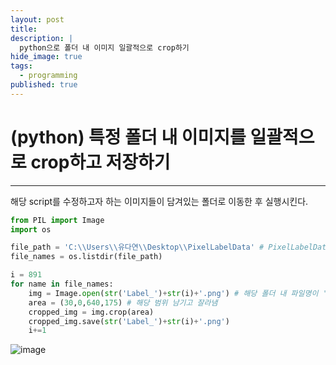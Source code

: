 ```yaml
---
layout: post
title: 
description: |
  python으로 폴더 내 이미지 일괄적으로 crop하기
hide_image: true
tags:
  - programming
published: true
---
```


# (python) 특정 폴더 내 이미지를 일괄적으로 crop하고 저장하기
* * *
해당 script를 수정하고자 하는 이미지들이 담겨있는 폴더로 이동한 후 실행시킨다. 
```py
from PIL import Image
import os

file_path = 'C:\\Users\\유다연\\Desktop\\PixelLabelData' # PixelLabelData라는 폴더 내의 이미지를 처리
file_names = os.listdir(file_path)

i = 891
for name in file_names:
    img = Image.open(str('Label_')+str(i)+'.png') # 해당 폴더 내 파일명이 'Label_1.png'형식으로 되어 있음. 하나씩 연다.
    area = (30,0,640,175) # 해당 범위 남기고 잘라냄
    cropped_img = img.crop(area)
    cropped_img.save(str('Label_')+str(i)+'.png')
    i+=1

```
![image](https://user-images.githubusercontent.com/69246778/179892585-36bd4182-475c-4e98-9689-a7345c9a7028.png)
